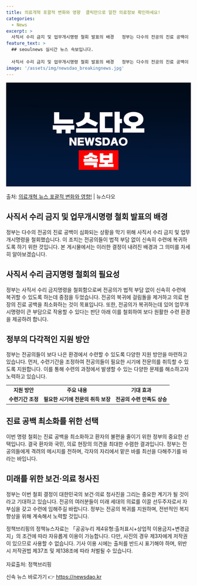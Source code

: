 ```yaml
---
title: 의료개혁 포괄적 변화와 영향  클릭만으로 알찬 의료정보 확인하세요!
categories:
  - News
excerpt: >
  사직서 수리 금지 및 업무개시명령 철회 발표의 배경   정부는 다수의 전공의 진료 공백이 심화되는 상황을 막…
feature_text: >
  ## seoulnews 실시간 뉴스 속보입니다.

  사직서 수리 금지 및 업무개시명령 철회 발표의 배경   정부는 다수의 전공의 진료 공백이 심화되는 상황을 막…
image: '/assets/img/newsdao_breakingnews.jpg'
---
```


![뉴스다오 속보](/assets/img/newsdao_breakingnews.jpg)

<p>출처: <a href="https://newsdao.kr/4101" rel="dofollow">의료개혁 뉴스 포괄적 변화와 영향!</a> | 뉴스다오</p>

<h2 data-ke-size="size26">사직서 수리 금지 및 업무개시명령 철회 발표의 배경</h2>
<p data-ke-size="size16">정부는 다수의 전공의 진료 공백이 심화되는 상황을 막기 위해 사직서 수리 금지 및 업무개시명령을 철회했습니다. 이 조치는 전공의들이 법적 부담 없이 신속히 수련에 복귀하도록 하기 위한 것입니다. 본 게시물에서는 이러한 결정이 내려진 배경과 그 의미를 자세히 알아보겠습니다.</p>

<h2 data-ke-size="size26">사직서 수리 금지명령 철회의 필요성</h2>
<p data-ke-size="size16">정부는 사직서 수리 금지명령을 철회함으로써 전공의가 법적 부담 없이 신속히 수련에 복귀할 수 있도록 하는데 중점을 두었습니다. 전공의 복귀에 걸림돌을 제거하고 의료 현장의 진료 공백을 최소화하는 것이 목표입니다. 또한, 전공의가 복귀하는데 있어 업무개시명령이 큰 부담으로 작용할 수 있다는 판단 아래 이를 철회하여 보다 원활한 수련 환경을 제공하려 합니다.</p>

<h2 data-ke-size="size26">정부의 다각적인 지원 방안</h2>
<p data-ke-size="size16">정부는 전공의들이 보다 나은 환경에서 수련할 수 있도록 다양한 지원 방안을 마련하고 있습니다. 먼저, 수련기간을 조정하여 전공의들이 필요한 시기에 전문의를 취득할 수 있도록 지원합니다. 이를 통해 수련의 과정에서 발생할 수 있는 다양한 문제를 해소하고자 노력하고 있습니다.</p>
<table>
  <tr>
    <td style="text-align: center; height: 17px;"><b>지원 방안</b></td>
    <td style="text-align: center; height: 17px;"><b>주요 내용</b></td>
    <td style="text-align: center; height: 17px;"><b>기대 효과</b></td>
  </tr>
  <tr>
    <td style="text-align: center; height: 17px;"><b>수련기간 조정</b></td>
    <td style="text-align: center; height: 17px;"><b>필요한 시기에 전문의 취득 보장</b></td>
    <td style="text-align: center; height: 17px;"><b>전공의 수련 만족도 상승</b></td>
  </tr>
</table>

<h2 data-ke-size="size26">진료 공백 최소화를 위한 선택</h2>
<p data-ke-size="size16">이번 명령 철회는 진료 공백을 최소화하고 환자의 불편을 줄이기 위한 정부의 중요한 선택입니다. 결국 환자와 국민, 의료 현장의 의견을 최대한 수렴한 결과입니다. 정부는 전공의들에게 격려의 메시지를 전하며, 각자의 자리에서 맡은 바를 최선을 다해주기를 바라는 바입니다.</p>

<h2 data-ke-size="size26">미래를 위한 보건·의료 청사진</h2>
<p data-ke-size="size16">정부는 이번 철회 결정이 대한민국의 보건·의료 청사진을 그리는 중요한 계기가 될 것이라고 기대하고 있습니다. 전공의 여러분들이 미래 세대의 의료를 이끌 선두주자로서 자부심을 갖고 수련에 임해주길 바랍니다. 정부는 전공의 복귀를 지원하며, 전반적인 복지 향상을 위해 계속해서 노력할 것입니다.</p>

<p data-ke-size="size16">정책브리핑의 정책뉴스자료는 「공공누리 제4유형:출처표시+상업적 이용금지+변경금지」의 조건에 따라 자유롭게 이용이 가능합니다. 다만, 사진의 경우 제3자에게 저작권이 있으므로 사용할 수 없습니다. 기사 이용 시에는 출처를 반드시 표기해야 하며, 위반 시 저작권법 제37조 및 제138조에 따라 처벌될 수 있습니다.<br><br>자료출처: 정책브리핑 </p> 

신속 뉴스 바로가기 👉 <a href="https://newsdao.kr" rel="dofollow">https://newsdao.kr</a>


